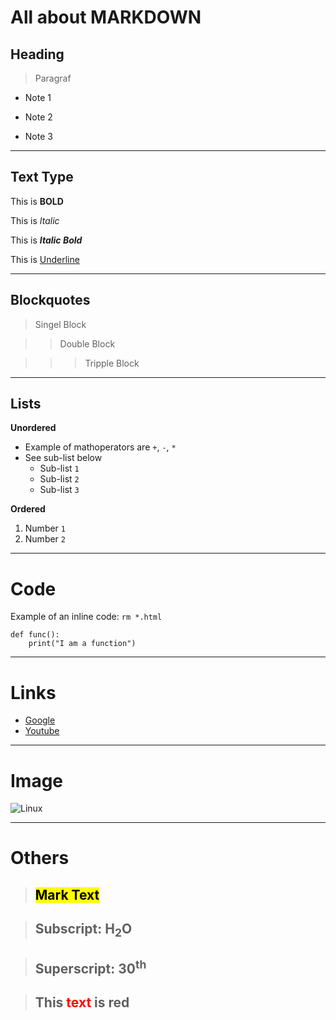 
# All about MARKDOWN


## Heading 
> Paragraf

- Note 1
* Note 2
+ Note 3

---

## Text Type 

This is **BOLD**

This is *Italic*

This is ***Italic Bold***

This is <ins>Underline</ins>

---

## Blockquotes 

> Singel Block 

>> Double Block 

>>> Tripple Block 

---

## Lists

**Unordered**

- Example of mathoperators are `+`, `-`, `*`
- See sub-list below
  - Sub-list `1`
  - Sub-list `2`
  - Sub-list `3`

**Ordered** 
1. Number `1`
2. Number `2`

---

# Code

Example of an inline code: `rm *.html`

```
def func():
    print("I am a function")

```

---

# Links

 - [Google](www.google.com)
 - [Youtube](www.youtube.com)

---

# Image 

![Linux](https://i.ibb.co/PZCTWTb/Linux-Penguin.jpg)


---
# Others

>## <mark>**Mark Text**</mark>

>## Subscript: **H<sub>2</sub>O**

>## Superscript: **30<sup>th</sup>**

>## This <span style="color:red">**text**</span> is red 
  
  